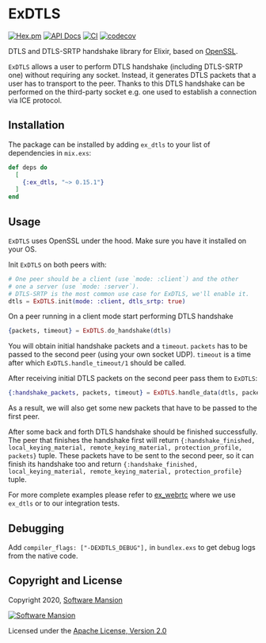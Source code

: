 # ExDTLS

[![Hex.pm](https://img.shields.io/hexpm/v/ex_dtls.svg)](https://hex.pm/packages/ex_dtls)
[![API Docs](https://img.shields.io/badge/api-docs-yellow.svg?style=flat)](https://hexdocs.pm/ex_dtls/)
[![CI](https://img.shields.io/github/actions/workflow/status/elixir-webrtc/ex_dtls/ci.yml?logo=github&label=CI)](https://github.com/elixir-webrtc/ex_dtls/actions/workflows/ci.yml)
[![codecov](https://codecov.io/gh/elixir-webrtc/ex_dtls/graph/badge.svg?token=E98NHC8B00)](https://codecov.io/gh/elixir-webrtc/ex_dtls)

DTLS and DTLS-SRTP handshake library for Elixir, based on [OpenSSL].

`ExDTLS` allows a user to perform DTLS handshake (including DTLS-SRTP one) without requiring
any socket. 
Instead, it generates DTLS packets that a user has to transport to the peer.
Thanks to this DTLS handshake can be performed on the third-party socket e.g. one used to
establish a connection via ICE protocol.

## Installation

The package can be installed by adding `ex_dtls` to your list of dependencies in `mix.exs`:

```elixir
def deps do
  [
    {:ex_dtls, "~> 0.15.1"}
  ]
end
```

## Usage

`ExDTLS` uses OpenSSL under the hood.
Make sure you have it installed on your OS.

Init `ExDTLS` on both peers with:

```elixir
# One peer should be a client (use `mode: :client`) and the other 
# one a server (use `mode: :server`). 
# DTLS-SRTP is the most common use case for ExDTLS, we'll enable it.
dtls = ExDTLS.init(mode: :client, dtls_srtp: true)
```

On a peer running in a client mode start performing DTLS handshake

```elixir
{packets, timeout} = ExDTLS.do_handshake(dtls)
```

You will obtain initial handshake packets and a `timeout`.
`packets` has to be passed to the second peer (using your own socket UDP).
`timeout` is a time after which `ExDTLS.handle_timeout/1` should be called.

After receiving initial DTLS packets on the second peer pass them to `ExDTLS`:

```elixir
{:handshake_packets, packets, timeout} = ExDTLS.handle_data(dtls, packets)
```

As a result, we will also get some new packets that have to be passed to the first peer.

After some back and forth DTLS handshake should be finished successfully.
The peer that finishes the handshake first will return `{:handshake_finished, local_keying_material, remote_keying_material, protection_profile, packets}` tuple. 
These packets have to be sent to the second peer, so it can finish its handshake too and
return `{:handshake_finished, local_keying_material, remote_keying_material, protection_profile}` tuple.

For more complete examples please refer to [ex_webrtc] where we use `ex_dtls`
or to our integration tests.

## Debugging

Add `compiler_flags: ["-DEXDTLS_DEBUG"],` in `bundlex.exs` to
get debug logs from the native code.

## Copyright and License

Copyright 2020, [Software Mansion](https://swmansion.com/?utm_source=git&utm_medium=readme&utm_campaign=ex_dtls)

[![Software Mansion](https://logo.swmansion.com/logo?color=white&variant=desktop&width=200&tag=membrane-github)](https://swmansion.com/?utm_source=git&utm_medium=readme&utm_campaign=ex_dtls)

Licensed under the [Apache License, Version 2.0](LICENSE)

[OpenSSL]: https://www.openssl.org/
[ex_webrtc]: https://github.com/elixir-webrtc/ex_webrtc

